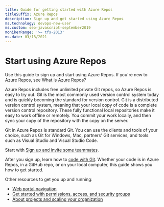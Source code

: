 ```yaml
---
title: Guide for getting started with Azure Repos 
titleSuffix: Azure Repos 
description: Sign up and get started using Azure Repos 
ms.technology: devops-new-user
ms.custom: seo-javascript-september2019
monikerRange: '>= tfs-2013'
ms.date: 03/18/2021
---
```


# Start using Azure Repos

Use this guide to sign up and start using Azure Repos. If you're new to Azure Repos, see [What is Azure Repos?](what-is-repos.md)

Azure Repos includes free unlimited private Git repos, so Azure Repos is easy to try out. Git is the most commonly used version control system today and is quickly becoming the standard for version control. Git is a distributed version control system, meaning that your local copy of code is a complete version control repository. These fully functional local repositories make it easy to work offline or remotely. You commit your work locally, and then sync your copy of the repository with the copy on the server.

Git in Azure Repos is standard Git. You can use the clients and tools of your choice, such as Git for Windows, Mac, partners' Git services, and tools such as Visual Studio and Visual Studio Code.

Start with [Sign up and invite some teammates](sign-up-invite-teammates.md).

After you sign up, learn how to [code with Git](../../user-guide/code-with-git.md?view=azure-devops&preserve-view=true). Whether your code is in Azure Repos, in a GitHub repo, or on your local computer, this guide shows you how to get started.

Other resources to get you up and running:

- [Web portal navigation](../../project/navigation/index.md)
- [Get started with permissions, access, and security groups](../../organizations/security/about-permissions.md)
- [About projects and scaling your organization](../../organizations/projects/about-projects.md)
